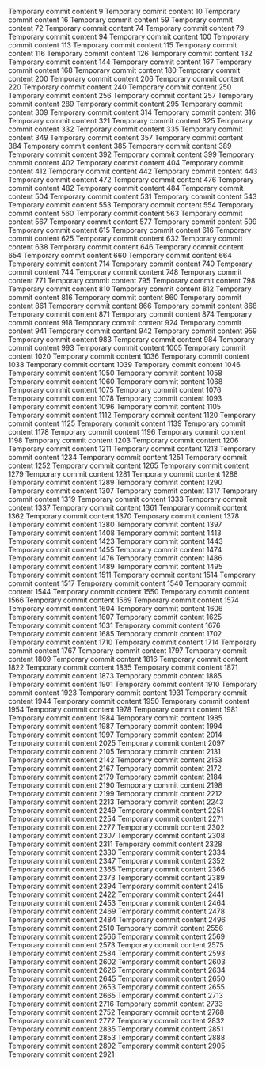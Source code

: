 Temporary commit content 9
Temporary commit content 10
Temporary commit content 16
Temporary commit content 59
Temporary commit content 72
Temporary commit content 74
Temporary commit content 79
Temporary commit content 94
Temporary commit content 100
Temporary commit content 113
Temporary commit content 115
Temporary commit content 116
Temporary commit content 126
Temporary commit content 132
Temporary commit content 144
Temporary commit content 167
Temporary commit content 168
Temporary commit content 180
Temporary commit content 200
Temporary commit content 206
Temporary commit content 220
Temporary commit content 240
Temporary commit content 250
Temporary commit content 256
Temporary commit content 257
Temporary commit content 289
Temporary commit content 295
Temporary commit content 309
Temporary commit content 314
Temporary commit content 316
Temporary commit content 321
Temporary commit content 325
Temporary commit content 332
Temporary commit content 335
Temporary commit content 349
Temporary commit content 357
Temporary commit content 384
Temporary commit content 385
Temporary commit content 389
Temporary commit content 392
Temporary commit content 399
Temporary commit content 402
Temporary commit content 404
Temporary commit content 412
Temporary commit content 442
Temporary commit content 443
Temporary commit content 472
Temporary commit content 476
Temporary commit content 482
Temporary commit content 484
Temporary commit content 504
Temporary commit content 531
Temporary commit content 543
Temporary commit content 553
Temporary commit content 554
Temporary commit content 560
Temporary commit content 563
Temporary commit content 567
Temporary commit content 577
Temporary commit content 599
Temporary commit content 615
Temporary commit content 616
Temporary commit content 625
Temporary commit content 632
Temporary commit content 638
Temporary commit content 646
Temporary commit content 654
Temporary commit content 660
Temporary commit content 664
Temporary commit content 714
Temporary commit content 740
Temporary commit content 744
Temporary commit content 748
Temporary commit content 771
Temporary commit content 795
Temporary commit content 798
Temporary commit content 810
Temporary commit content 812
Temporary commit content 816
Temporary commit content 860
Temporary commit content 861
Temporary commit content 866
Temporary commit content 868
Temporary commit content 871
Temporary commit content 874
Temporary commit content 918
Temporary commit content 924
Temporary commit content 941
Temporary commit content 942
Temporary commit content 959
Temporary commit content 983
Temporary commit content 984
Temporary commit content 993
Temporary commit content 1005
Temporary commit content 1020
Temporary commit content 1036
Temporary commit content 1038
Temporary commit content 1039
Temporary commit content 1046
Temporary commit content 1050
Temporary commit content 1058
Temporary commit content 1060
Temporary commit content 1068
Temporary commit content 1075
Temporary commit content 1076
Temporary commit content 1078
Temporary commit content 1093
Temporary commit content 1096
Temporary commit content 1105
Temporary commit content 1112
Temporary commit content 1120
Temporary commit content 1125
Temporary commit content 1139
Temporary commit content 1178
Temporary commit content 1196
Temporary commit content 1198
Temporary commit content 1203
Temporary commit content 1206
Temporary commit content 1211
Temporary commit content 1213
Temporary commit content 1234
Temporary commit content 1251
Temporary commit content 1252
Temporary commit content 1265
Temporary commit content 1279
Temporary commit content 1281
Temporary commit content 1288
Temporary commit content 1289
Temporary commit content 1290
Temporary commit content 1307
Temporary commit content 1317
Temporary commit content 1319
Temporary commit content 1333
Temporary commit content 1337
Temporary commit content 1361
Temporary commit content 1362
Temporary commit content 1370
Temporary commit content 1378
Temporary commit content 1380
Temporary commit content 1397
Temporary commit content 1408
Temporary commit content 1413
Temporary commit content 1423
Temporary commit content 1443
Temporary commit content 1455
Temporary commit content 1474
Temporary commit content 1476
Temporary commit content 1486
Temporary commit content 1489
Temporary commit content 1495
Temporary commit content 1511
Temporary commit content 1514
Temporary commit content 1517
Temporary commit content 1540
Temporary commit content 1544
Temporary commit content 1550
Temporary commit content 1566
Temporary commit content 1569
Temporary commit content 1574
Temporary commit content 1604
Temporary commit content 1606
Temporary commit content 1607
Temporary commit content 1625
Temporary commit content 1631
Temporary commit content 1676
Temporary commit content 1685
Temporary commit content 1702
Temporary commit content 1710
Temporary commit content 1714
Temporary commit content 1767
Temporary commit content 1797
Temporary commit content 1809
Temporary commit content 1816
Temporary commit content 1822
Temporary commit content 1835
Temporary commit content 1871
Temporary commit content 1873
Temporary commit content 1885
Temporary commit content 1901
Temporary commit content 1910
Temporary commit content 1923
Temporary commit content 1931
Temporary commit content 1944
Temporary commit content 1950
Temporary commit content 1954
Temporary commit content 1978
Temporary commit content 1981
Temporary commit content 1984
Temporary commit content 1985
Temporary commit content 1987
Temporary commit content 1994
Temporary commit content 1997
Temporary commit content 2014
Temporary commit content 2025
Temporary commit content 2097
Temporary commit content 2105
Temporary commit content 2131
Temporary commit content 2142
Temporary commit content 2153
Temporary commit content 2167
Temporary commit content 2172
Temporary commit content 2179
Temporary commit content 2184
Temporary commit content 2190
Temporary commit content 2198
Temporary commit content 2199
Temporary commit content 2212
Temporary commit content 2213
Temporary commit content 2243
Temporary commit content 2249
Temporary commit content 2251
Temporary commit content 2254
Temporary commit content 2271
Temporary commit content 2277
Temporary commit content 2302
Temporary commit content 2307
Temporary commit content 2308
Temporary commit content 2311
Temporary commit content 2328
Temporary commit content 2330
Temporary commit content 2334
Temporary commit content 2347
Temporary commit content 2352
Temporary commit content 2365
Temporary commit content 2366
Temporary commit content 2373
Temporary commit content 2389
Temporary commit content 2394
Temporary commit content 2415
Temporary commit content 2422
Temporary commit content 2441
Temporary commit content 2453
Temporary commit content 2464
Temporary commit content 2469
Temporary commit content 2478
Temporary commit content 2484
Temporary commit content 2496
Temporary commit content 2510
Temporary commit content 2556
Temporary commit content 2566
Temporary commit content 2569
Temporary commit content 2573
Temporary commit content 2575
Temporary commit content 2584
Temporary commit content 2593
Temporary commit content 2602
Temporary commit content 2603
Temporary commit content 2626
Temporary commit content 2634
Temporary commit content 2645
Temporary commit content 2650
Temporary commit content 2653
Temporary commit content 2655
Temporary commit content 2665
Temporary commit content 2713
Temporary commit content 2716
Temporary commit content 2733
Temporary commit content 2752
Temporary commit content 2768
Temporary commit content 2772
Temporary commit content 2832
Temporary commit content 2835
Temporary commit content 2851
Temporary commit content 2853
Temporary commit content 2888
Temporary commit content 2892
Temporary commit content 2905
Temporary commit content 2921
